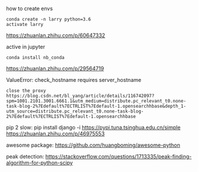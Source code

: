 how to create envs

    conda create -n larry python=3.6
    activate larry

 https://zhuanlan.zhihu.com/p/60647332

active in jupyter

    conda install nb_conda

   https://zhuanlan.zhihu.com/p/29564719

ValueError: check_hostname requires 
server_hostname

    close the proxy
    https://blog.csdn.net/bl_yang/article/details/116742097?spm=1001.2101.3001.6661.1&utm_medium=distribute.pc_relevant_t0.none-task-blog-2%7Edefault%7ECTRLIST%7Edefault-1.opensearchhbase&depth_1-utm_source=distribute.pc_relevant_t0.none-task-blog-2%7Edefault%7ECTRLIST%7Edefault-1.opensearchhbase

pip 2 slow:
    pip install django -i https://pypi.tuna.tsinghua.edu.cn/simple
    https://zhuanlan.zhihu.com/p/46975553

awesome package:
    https://github.com/huangboming/awesome-python

peak detection:
    https://stackoverflow.com/questions/1713335/peak-finding-algorithm-for-python-scipy